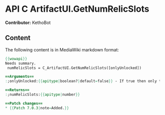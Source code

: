 # API C ArtifactUI.GetNumRelicSlots

**Contributor:** KethoBot

## Content

The following content is in MediaWiki markdown format:

```mediawiki
{{wowapi}}
Needs summary.
 numRelicSlots = C_ArtifactUI.GetNumRelicSlots([onlyUnlocked])

==Arguments==
:;onlyUnlocked:{{apitype|boolean?|default=false}} - If true then only the relic slots that are unlocked will be considered.

==Returns==
:;numRelicSlots:{{apitype|number}}

==Patch changes==
* {{Patch 7.0.3|note=Added.}}
```